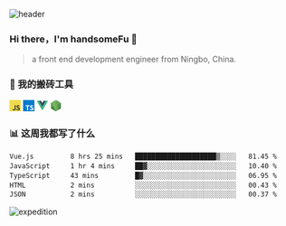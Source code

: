 ![header](https://raw.githubusercontent.com/fzq1998/fzq1998/master/header.png)

### Hi there，I'm handsomeFu 👋

> a front end development engineer from Ningbo, China.

### 🔧 我的搬砖工具
<code><img height="20" src="https://raw.githubusercontent.com/github/explore/80688e429a7d4ef2fca1e82350fe8e3517d3494d/topics/javascript/javascript.png" alt="javascript"></code>
<code><img height="20" src="https://raw.githubusercontent.com/github/explore/80688e429a7d4ef2fca1e82350fe8e3517d3494d/topics/typescript/typescript.png" alt="typescript"></code>
<code><img height="20" src="https://raw.githubusercontent.com/github/explore/80688e429a7d4ef2fca1e82350fe8e3517d3494d/topics/vue/vue.png" alt="vue"></code>
<code><img height="20" src="https://raw.githubusercontent.com/github/explore/80688e429a7d4ef2fca1e82350fe8e3517d3494d/topics/nodejs/nodejs.png" alt="nodejs"></code>



### 📊 这周我都写了什么
<!--START_SECTION:waka-->

```txt
Vue.js         8 hrs 25 mins   ████████████████████▒░░░░   81.45 %
JavaScript     1 hr 4 mins     ██▓░░░░░░░░░░░░░░░░░░░░░░   10.40 %
TypeScript     43 mins         █▓░░░░░░░░░░░░░░░░░░░░░░░   06.95 %
HTML           2 mins          ░░░░░░░░░░░░░░░░░░░░░░░░░   00.43 %
JSON           2 mins          ░░░░░░░░░░░░░░░░░░░░░░░░░   00.37 %
```

<!--END_SECTION:waka-->


![expedition](https://raw.githubusercontent.com/fzq1998/fzq1998/master/expedition.gif)

